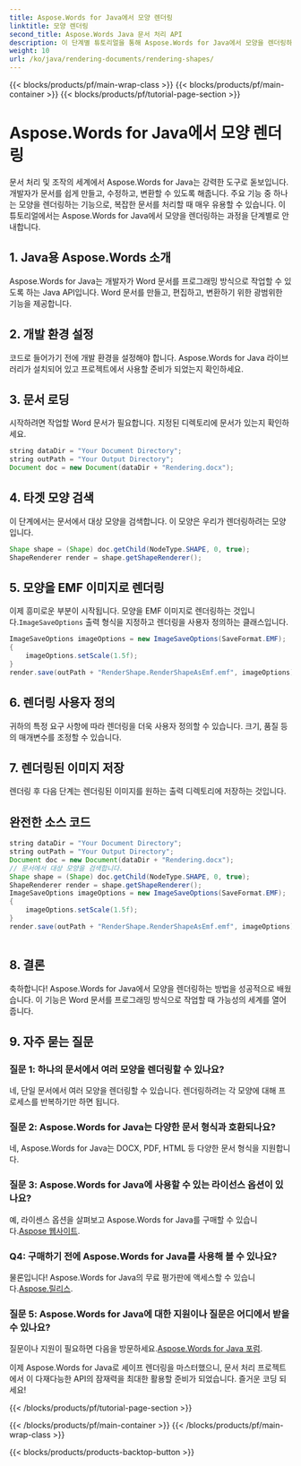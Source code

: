 ```yaml
---
title: Aspose.Words for Java에서 모양 렌더링
linktitle: 모양 렌더링
second_title: Aspose.Words Java 문서 처리 API
description: 이 단계별 튜토리얼을 통해 Aspose.Words for Java에서 모양을 렌더링하는 방법을 알아보세요. EMF 이미지를 프로그래밍 방식으로 생성하세요.
weight: 10
url: /ko/java/rendering-documents/rendering-shapes/
---
```


{{< blocks/products/pf/main-wrap-class >}}
{{< blocks/products/pf/main-container >}}
{{< blocks/products/pf/tutorial-page-section >}}

# Aspose.Words for Java에서 모양 렌더링


문서 처리 및 조작의 세계에서 Aspose.Words for Java는 강력한 도구로 돋보입니다. 개발자가 문서를 쉽게 만들고, 수정하고, 변환할 수 있도록 해줍니다. 주요 기능 중 하나는 모양을 렌더링하는 기능으로, 복잡한 문서를 처리할 때 매우 유용할 수 있습니다. 이 튜토리얼에서는 Aspose.Words for Java에서 모양을 렌더링하는 과정을 단계별로 안내합니다.

## 1. Java용 Aspose.Words 소개

Aspose.Words for Java는 개발자가 Word 문서를 프로그래밍 방식으로 작업할 수 있도록 하는 Java API입니다. Word 문서를 만들고, 편집하고, 변환하기 위한 광범위한 기능을 제공합니다.

## 2. 개발 환경 설정

코드로 들어가기 전에 개발 환경을 설정해야 합니다. Aspose.Words for Java 라이브러리가 설치되어 있고 프로젝트에서 사용할 준비가 되었는지 확인하세요.

## 3. 문서 로딩

시작하려면 작업할 Word 문서가 필요합니다. 지정된 디렉토리에 문서가 있는지 확인하세요.

```java
string dataDir = "Your Document Directory";
string outPath = "Your Output Directory";
Document doc = new Document(dataDir + "Rendering.docx");
```

## 4. 타겟 모양 검색

이 단계에서는 문서에서 대상 모양을 검색합니다. 이 모양은 우리가 렌더링하려는 모양입니다.

```java
Shape shape = (Shape) doc.getChild(NodeType.SHAPE, 0, true);
ShapeRenderer render = shape.getShapeRenderer();
```

## 5. 모양을 EMF 이미지로 렌더링

 이제 흥미로운 부분이 시작됩니다. 모양을 EMF 이미지로 렌더링하는 것입니다.`ImageSaveOptions` 출력 형식을 지정하고 렌더링을 사용자 정의하는 클래스입니다.

```java
ImageSaveOptions imageOptions = new ImageSaveOptions(SaveFormat.EMF);
{
    imageOptions.setScale(1.5f);
}
render.save(outPath + "RenderShape.RenderShapeAsEmf.emf", imageOptions);
```

## 6. 렌더링 사용자 정의

귀하의 특정 요구 사항에 따라 렌더링을 더욱 사용자 정의할 수 있습니다. 크기, 품질 등의 매개변수를 조정할 수 있습니다.

## 7. 렌더링된 이미지 저장

렌더링 후 다음 단계는 렌더링된 이미지를 원하는 출력 디렉토리에 저장하는 것입니다.

## 완전한 소스 코드
```java
string dataDir = "Your Document Directory";
string outPath = "Your Output Directory";
Document doc = new Document(dataDir + "Rendering.docx");
// 문서에서 대상 모양을 검색합니다.
Shape shape = (Shape) doc.getChild(NodeType.SHAPE, 0, true);
ShapeRenderer render = shape.getShapeRenderer();
ImageSaveOptions imageOptions = new ImageSaveOptions(SaveFormat.EMF);
{
	imageOptions.setScale(1.5f);
}
render.save(outPath + "RenderShape.RenderShapeAsEmf.emf", imageOptions);
    
```

## 8. 결론

축하합니다! Aspose.Words for Java에서 모양을 렌더링하는 방법을 성공적으로 배웠습니다. 이 기능은 Word 문서를 프로그래밍 방식으로 작업할 때 가능성의 세계를 열어줍니다.

## 9. 자주 묻는 질문

### 질문 1: 하나의 문서에서 여러 모양을 렌더링할 수 있나요?

네, 단일 문서에서 여러 모양을 렌더링할 수 있습니다. 렌더링하려는 각 모양에 대해 프로세스를 반복하기만 하면 됩니다.

### 질문 2: Aspose.Words for Java는 다양한 문서 형식과 호환되나요?

네, Aspose.Words for Java는 DOCX, PDF, HTML 등 다양한 문서 형식을 지원합니다.

### 질문 3: Aspose.Words for Java에 사용할 수 있는 라이선스 옵션이 있나요?

예, 라이센스 옵션을 살펴보고 Aspose.Words for Java를 구매할 수 있습니다.[Aspose 웹사이트](https://purchase.aspose.com/buy).

### Q4: 구매하기 전에 Aspose.Words for Java를 사용해 볼 수 있나요?

 물론입니다! Aspose.Words for Java의 무료 평가판에 액세스할 수 있습니다.[Aspose.릴리스](https://releases.aspose.com/).

### 질문 5: Aspose.Words for Java에 대한 지원이나 질문은 어디에서 받을 수 있나요?

 질문이나 지원이 필요하면 다음을 방문하세요.[Aspose.Words for Java 포럼](https://forum.aspose.com/).

이제 Aspose.Words for Java로 셰이프 렌더링을 마스터했으니, 문서 처리 프로젝트에서 이 다재다능한 API의 잠재력을 최대한 활용할 준비가 되었습니다. 즐거운 코딩 되세요!

{{< /blocks/products/pf/tutorial-page-section >}}

{{< /blocks/products/pf/main-container >}}
{{< /blocks/products/pf/main-wrap-class >}}

{{< blocks/products/products-backtop-button >}}
